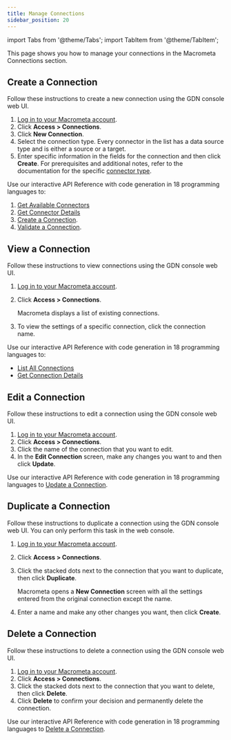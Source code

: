 ```yaml
---
title: Manage Connections
sidebar_position: 20
---
```

import Tabs from '@theme/Tabs';
import TabItem from '@theme/TabItem';

This page shows you how to manage your connections in the Macrometa Connections section.

## Create a Connection

<Tabs groupId="operating-systems">
<TabItem value="console" label="Web Console">

Follow these instructions to create a new connection using the GDN console web UI.

1. [Log in to your Macrometa account](https://auth-play.macrometa.io/).
2. Click **Access > Connections**.
3. Click **New Connection**.
4. Select the connection type. Every connector in the list has a data source type and is either a source or a target.
5. Enter specific information in the fields for the connection and then click **Create**. For prerequisites and additional notes, refer to the documentation for the specific [connector type](./connector-types/).

</TabItem>
<TabItem value="api" label="REST API">

Use our interactive API Reference with code generation in 18 programming languages to:

1. [Get Available Connectors](https://www.macrometa.com/docs/api#/operations/getConnectors)
2. [Get Connector Details](https://www.macrometa.com/docs/api#/operations/getConnector)
3. [Create a Connection](https://www.macrometa.com/docs/api#/operations/createConnection).
4. [Validate a Connection](https://www.macrometa.com/docs/api#/operations/validateConnection).

</TabItem>
</Tabs>

## View a Connection

<Tabs groupId="operating-systems">
<TabItem value="console" label="Web Console">

Follow these instructions to view connections using the GDN console web UI.

1. [Log in to your Macrometa account](https://auth-play.macrometa.io/).
2. Click **Access > Connections**.

   Macrometa displays a list of existing connections.

3. To view the settings of a specific connection, click the connection name.

</TabItem>
<TabItem value="api" label="REST API">

Use our interactive API Reference with code generation in 18 programming languages to:

- [List All Connections](https://www.macrometa.com/docs/api#/operations/getConnections)
- [Get Connection Details](https://www.macrometa.com/docs/api#/operations/getConnection)

</TabItem>
</Tabs>

## Edit a Connection

<Tabs groupId="operating-systems">
<TabItem value="console" label="Web Console">

Follow these instructions to edit a connection using the GDN console web UI.

1. [Log in to your Macrometa account](https://auth-play.macrometa.io/).
2. Click **Access > Connections**.
3. Click the name of the connection that you want to edit.
4. In the **Edit Connection** screen, make any changes you want to and then click **Update**.

</TabItem>
<TabItem value="api" label="REST API">

Use our interactive API Reference with code generation in 18 programming languages to [Update a Connection](https://www.macrometa.com/docs/api#/operations/updateConnection).

</TabItem>
</Tabs>

## Duplicate a Connection

Follow these instructions to duplicate a connection using the GDN console web UI. You can only perform this task in the web console.

1. [Log in to your Macrometa account](https://auth-play.macrometa.io/).
2. Click **Access > Connections**.
3. Click the stacked dots next to the connection that you want to duplicate, then click **Duplicate**.

   Macrometa opens a **New Connection** screen with all the settings entered from the original connection except the name.

4. Enter a name and make any other changes you want, then click **Create**.

## Delete a Connection

<Tabs groupId="operating-systems">
<TabItem value="console" label="Web Console">

Follow these instructions to delete a connection using the GDN console web UI.

1. [Log in to your Macrometa account](https://auth-play.macrometa.io/).
2. Click **Access > Connections**.
3. Click the stacked dots next to the connection that you want to delete, then click **Delete**.
4. Click **Delete** to confirm your decision and permanently delete the connection.

</TabItem>
<TabItem value="api" label="REST API">

Use our interactive API Reference with code generation in 18 programming languages to [Delete a Connection](https://www.macrometa.com/docs/api#/operations/deleteConnection).

</TabItem>
</Tabs>
